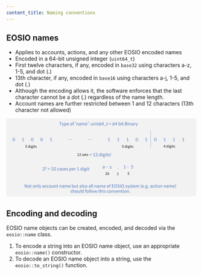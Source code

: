 ```yaml
---
content_title: Naming conventions
---
```


## EOSIO names

*  Applies to accounts, actions, and any other EOSIO encoded names
*  Encoded in a 64-bit unsigned integer (`uint64_t`)
*  First twelve characters, if any, encoded in `base32` using characters a-z, 1-5, and dot (.)
*  13th character, if any, encoded in `base16` using characters a-j, 1-5, and dot (.)
*  Although the encoding allows it, the software enforces that the last character cannot be a dot (.) regardless of the name length.
*  Account names are further restricted between 1 and 12 characters (13th character not allowed)

![](naming-conventions-format.png "EOSIO name format")

## Encoding and decoding

EOSIO name objects can be created, encoded, and decoded via the `eosio::name` class.

1. To encode a string into an EOSIO name object, use an appropriate `eosio::name()` constructor.
2. To decode an EOSIO name object into a string, use the `eosio::to_string()` function.
